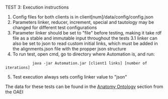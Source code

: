 TEST 3: Execution instructions

1. Config files for both clients is in client[num]/data/config/config.json
2. Parameters linker, reducer, increment, special and tautology may be changed for different test configurations
3. Parameter linker should be set to "file" before testing, making it take rdf file as a stable and immutable input throughout the tests
	3.1 linker can also be set to json to read custom initial links, which must be added in the alignments.json file with the propper json structure
4. To run test, open cmd, go to directory where Automation is, and run: 
```
			java -jar Automation.jar [client1 links] [number of iterations]
```
5. Test execution always sets config linker value to "json" 

The data for these tests can be found in the [Anatomy Ontology](https://oaei.ontologymatching.org/2015/anatomy/) section from the OAEI